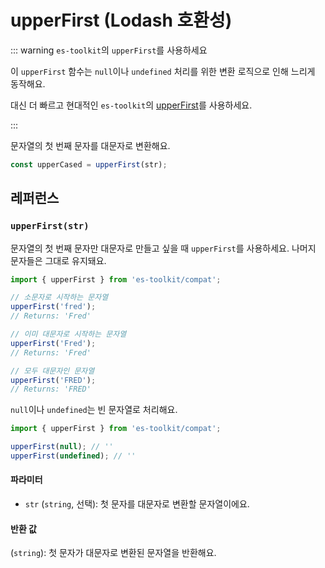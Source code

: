 # upperFirst (Lodash 호환성)

::: warning `es-toolkit`의 `upperFirst`를 사용하세요

이 `upperFirst` 함수는 `null`이나 `undefined` 처리를 위한 변환 로직으로 인해 느리게 동작해요.

대신 더 빠르고 현대적인 `es-toolkit`의 [upperFirst](../../string/upperFirst.md)를 사용하세요.

:::

문자열의 첫 번째 문자를 대문자로 변환해요.

```typescript
const upperCased = upperFirst(str);
```

## 레퍼런스

### `upperFirst(str)`

문자열의 첫 번째 문자만 대문자로 만들고 싶을 때 `upperFirst`를 사용하세요. 나머지 문자들은 그대로 유지돼요.

```typescript
import { upperFirst } from 'es-toolkit/compat';

// 소문자로 시작하는 문자열
upperFirst('fred');
// Returns: 'Fred'

// 이미 대문자로 시작하는 문자열
upperFirst('Fred');
// Returns: 'Fred'

// 모두 대문자인 문자열
upperFirst('FRED');
// Returns: 'FRED'
```

`null`이나 `undefined`는 빈 문자열로 처리해요.

```typescript
import { upperFirst } from 'es-toolkit/compat';

upperFirst(null); // ''
upperFirst(undefined); // ''
```

#### 파라미터

- `str` (`string`, 선택): 첫 문자를 대문자로 변환할 문자열이에요.

#### 반환 값

(`string`): 첫 문자가 대문자로 변환된 문자열을 반환해요.
